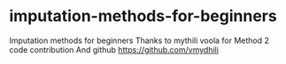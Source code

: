 # imputation-methods-for-beginners
Imputation methods for beginners
Thanks to mythili voola for Method 2 code contribution And github https://github.com/vmydhili 
